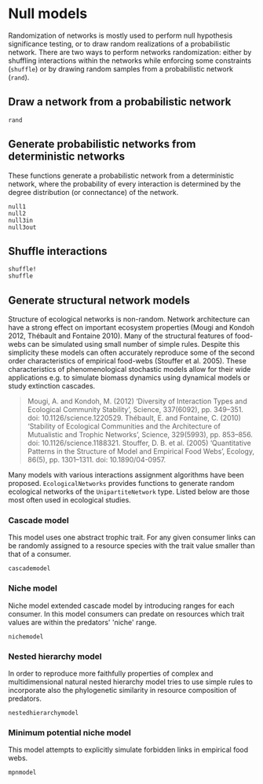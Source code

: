 # Null models

Randomization of networks is mostly used to perform null hypothesis significance
testing, or to draw random realizations of a probabilistic network. There are
two ways to perform networks randomization: either by shuffling interactions
within the networks while enforcing some constraints (`shuffle`) or by drawing
random samples from a probabilistic network (`rand`).

## Draw a network from a probabilistic network

```@docs
rand
```

## Generate probabilistic networks from deterministic networks

These functions generate a probabilistic network from a deterministic network,
where the probability of every interaction is determined by the degree
distribution (or connectance) of the network.

```@docs
null1
null2
null3in
null3out
```

## Shuffle interactions

```@docs
shuffle!
shuffle
```

## Generate structural network models

Structure of ecological networks is non-random. Network architecture can have a strong effect on important ecosystem properties (Mougi and Kondoh 2012, Thébault and Fontaine 2010). Many of the structural features of food-webs can be simulated using small number of simple rules. Despite this simplicity these models can often accurately reproduce some of the second order characteristics of empirical food-webs (Stouffer et al. 2005). These characteristics of phenomenological stochastic models allow for their wide applications e.g. to simulate biomass dynamics using dynamical models or study extinction cascades.

> Mougi, A. and Kondoh, M. (2012) ‘Diversity of Interaction Types and Ecological Community Stability’, Science, 337(6092), pp. 349–351. doi: 10.1126/science.1220529.
> Thébault, E. and Fontaine, C. (2010) ‘Stability of Ecological Communities and the Architecture of Mutualistic and Trophic Networks’, Science, 329(5993), pp. 853–856. doi: 10.1126/science.1188321.
> Stouffer, D. B. et al. (2005) ‘Quantitative Patterns in the Structure of Model and Empirical Food Webs’, Ecology, 86(5), pp. 1301–1311. doi: 10.1890/04-0957.

Many models with various interactions assignment algorithms have been proposed. `EcologicalNetworks` provides functions to generate random ecological networks of the `UnipartiteNetwork` type. Listed below are those most often used in ecological studies.

### Cascade model

This model uses one abstract trophic trait. For any given consumer links can be randomly assigned to a resource species with the trait value smaller than that of a consumer.

```@docs
cascademodel
```

### Niche model

Niche model extended cascade model by introducing ranges for each consumer. In this model consumers can predate on resources which trait values are within the predators' 'niche' range.

```@docs
nichemodel
```

### Nested hierarchy model

In order to reproduce more faithfully properties of complex and multidimensional natural nested hierarchy model tries to use simple rules to incorporate also the phylogenetic similarity in resource composition of predators.

```@docs
nestedhierarchymodel
```

### Minimum potential niche model

This model attempts to explicitly simulate forbidden links in empirical food webs.

```@docs
mpnmodel
```
